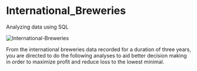 # International_Breweries
Analyzing data using SQL

![International-Breweries](https://github.com/IqraBaluch/International_Breweries/assets/57810189/3bb0a5c7-b6bc-4fc9-b3cd-e56067e65e1b)

From the international breweries data recorded for a duration of three years, you are directed to do the 
following analyses to aid better decision making in order to maximize profit and reduce loss to the 
lowest minimal.
